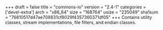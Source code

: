 +++
draft = false
title = "commons-io"
version = "2.4-1"
categories = ['devel-extra']
arch = "x86_64"
size = "168764"
usize = "235049"
sha1sum = "76810517d47ae708831cf8029f4357360371df05"
+++
Contains utility classes, stream implementations, file filters, and endian classes.